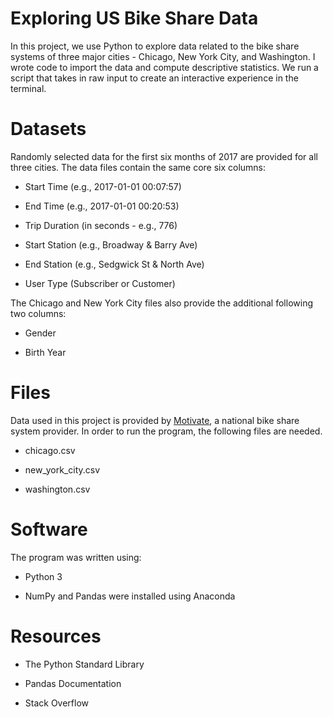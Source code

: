 # **Exploring US Bike Share Data**
In this project, we use Python to explore data related to the bike share systems of three major cities - Chicago, New York City, and Washington. I wrote code to import the data and compute descriptive statistics. We run a script that takes in raw input to create an interactive experience in the terminal.

# **Datasets**[](https://)
Randomly selected data for the first six months of 2017 are provided for all three cities. The data files contain the same core six columns:

* Start Time (e.g., 2017-01-01 00:07:57)

* End Time (e.g., 2017-01-01 00:20:53)

* Trip Duration (in seconds - e.g., 776)

* Start Station (e.g., Broadway & Barry Ave)

* End Station (e.g., Sedgwick St & North Ave)

* User Type (Subscriber or Customer)

The Chicago and New York City files also provide the additional following two columns:

* Gender

* Birth Year

# **Files**[](https://)
Data used in this project is provided by [Motivate](https://www.motivateco.com/), a national bike share system provider. In order to run the program, the following files are needed.

* chicago.csv

* new_york_city.csv

* washington.csv

# **Software**[](https://)
The program was written using:

* Python 3

* NumPy and Pandas were installed using Anaconda

# **Resources**[](https://)

* The Python Standard Library

* Pandas Documentation

* Stack Overflow
